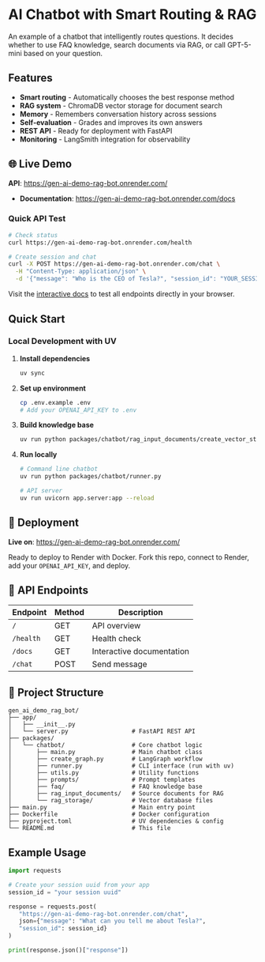 # AI Chatbot with Smart Routing & RAG

An example of a chatbot that intelligently routes questions. It decides whether to use FAQ knowledge, search documents via RAG, or call GPT-5-mini based on your question.

## Features

- **Smart routing** - Automatically chooses the best response method
- **RAG system** - ChromaDB vector storage for document search
- **Memory** - Remembers conversation history across sessions
- **Self-evaluation** - Grades and improves its own answers
- **REST API** - Ready for deployment with FastAPI
- **Monitoring** - LangSmith integration for observability

## 🌐 Live Demo

**API**: https://gen-ai-demo-rag-bot.onrender.com/
- **Documentation**: https://gen-ai-demo-rag-bot.onrender.com/docs  

### Quick API Test
```bash
# Check status
curl https://gen-ai-demo-rag-bot.onrender.com/health

# Create session and chat
curl -X POST https://gen-ai-demo-rag-bot.onrender.com/chat \
  -H "Content-Type: application/json" \
  -d '{"message": "Who is the CEO of Tesla?", "session_id": "YOUR_SESSION_ID"}'
```

Visit the [interactive docs](https://gen-ai-demo-rag-bot.onrender.com/docs) to test all endpoints directly in your browser.

## Quick Start

### Local Development with UV

1. **Install dependencies**
   ```bash
   uv sync
   ```

2. **Set up environment**
   ```bash
   cp .env.example .env
   # Add your OPENAI_API_KEY to .env
   ```

3. **Build knowledge base**
   ```bash
   uv run python packages/chatbot/rag_input_documents/create_vector_storage.py
   ```

4. **Run locally**
   ```bash
   # Command line chatbot
   uv run python packages/chatbot/runner.py
   
   # API server
   uv run uvicorn app.server:app --reload
   ```

## 🚀 Deployment

**Live on**: https://gen-ai-demo-rag-bot.onrender.com/

Ready to deploy to Render with Docker. Fork this repo, connect to Render, add your `OPENAI_API_KEY`, and deploy.

## 📡 API Endpoints

| Endpoint | Method | Description |
|----------|--------|-------------|
| `/` | GET | API overview |
| `/health` | GET | Health check |
| `/docs` | GET | Interactive documentation |
| `/chat` | POST | Send message |

## 📁 Project Structure

```
gen_ai_demo_rag_bot/
├── app/
│   ├── __init__.py
│   └── server.py                  # FastAPI REST API
├── packages/
│   └── chatbot/                   # Core chatbot logic
│       ├── main.py                # Main chatbot class
│       ├── create_graph.py        # LangGraph workflow
│       ├── runner.py              # CLI interface (run with uv)
│       ├── utils.py               # Utility functions
│       ├── prompts/               # Prompt templates
│       ├── faq/                   # FAQ knowledge base
│       ├── rag_input_documents/   # Source documents for RAG
│       └── rag_storage/           # Vector database files
├── main.py                        # Main entry point
├── Dockerfile                     # Docker configuration
├── pyproject.toml                 # UV dependencies & config
└── README.md                      # This file
```

## Example Usage

```python
import requests

# Create your session uuid from your app
session_id = "your session uuid"

response = requests.post(
   "https://gen-ai-demo-rag-bot.onrender.com/chat",
   json={"message": "What can you tell me about Tesla?",
   "session_id": session_id}
)

print(response.json()["response"])
```